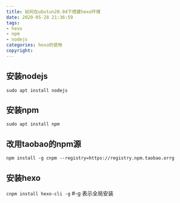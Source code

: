 ```yaml
---
title: 如何在ubutun20.04下搭建hexo环境
date: 2020-05-28 21:36:59
tags:
- hexo
- npm
- nodejs
categories: hexo的使用
copyright:
---
```


## 安装nodejs

`sudo apt install nodejs`

## 安装npm

`sudo apt install npm`

## 改用taobao的npm源

`npm install -g cnpm --registry=https://registry.npm.taobao.orrg` 

## 安装hexo

`cnpm install hexo-cli -g`  #-g 表示全局安装

